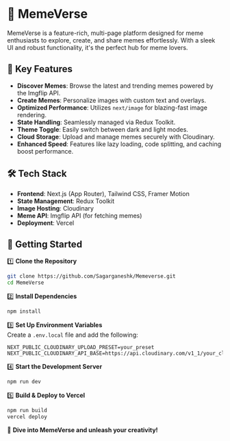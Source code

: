 # 🎨 MemeVerse
MemeVerse is a feature-rich, multi-page platform designed for meme enthusiasts to explore, create, and share memes effortlessly. With a sleek UI and robust functionality, it's the perfect hub for meme lovers.

## 🌟 Key Features
- **Discover Memes**: Browse the latest and trending memes powered by the Imgflip API.
- **Create Memes**: Personalize images with custom text and overlays.
- **Optimized Performance**: Utilizes `next/image` for blazing-fast image rendering.
- **State Handling**: Seamlessly managed via Redux Toolkit.
- **Theme Toggle**: Easily switch between dark and light modes.
- **Cloud Storage**: Upload and manage memes securely with Cloudinary.
- **Enhanced Speed**: Features like lazy loading, code splitting, and caching boost performance.

## 🛠️ Tech Stack
- **Frontend**: Next.js (App Router), Tailwind CSS, Framer Motion
- **State Management**: Redux Toolkit
- **Image Hosting**: Cloudinary
- **Meme API**: Imgflip API (for fetching memes)
- **Deployment**: Vercel

## 🚀 Getting Started

1️⃣ **Clone the Repository**
```sh
git clone https://github.com/Sagarganeshk/Memeverse.git
cd MemeVerse
```

2️⃣ **Install Dependencies**
```sh
npm install
```

3️⃣ **Set Up Environment Variables**  
Create a `.env.local` file and add the following:
```env
NEXT_PUBLIC_CLOUDINARY_UPLOAD_PRESET=your_preset
NEXT_PUBLIC_CLOUDINARY_API_BASE=https://api.cloudinary.com/v1_1/your_cloud_name/image/upload
```

4️⃣ **Start the Development Server**
```sh
npm run dev
```

5️⃣ **Build & Deploy to Vercel**
```sh
npm run build
vercel deploy
```

🎉 **Dive into MemeVerse and unleash your creativity!**

